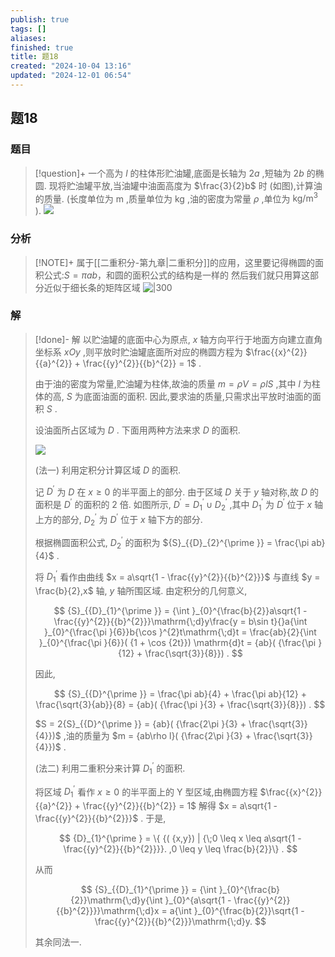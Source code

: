 ```yaml
---
publish: true
tags: []
aliases: 
finished: true
title: 题18
created: "2024-10-04 13:16"
updated: "2024-12-01 06:54"
---
```

## 题18
### 题目
> [!question]+
> 一个高为 $l$ 的柱体形贮油罐,底面是长轴为 ${2a}$ ,短轴为 ${2b}$ 的椭圆. 现将贮油罐平放,当油罐中油面高度为 $\frac{3}{2}b$ 时 (如图),计算油的质量. (长度单位为 $\mathrm{m}$ ,质量单位为 $\mathrm{{kg}}$ ,油的密度为常量 $\rho$ ,单位为 $\mathrm{{kg}}/{\mathrm{m}}^{3}$ ).
> ![](https://img.hwenyi.live/202410031104335.webp)
### 分析
> [!NOTE]+
> 属于[[二重积分-第九章|二重积分]]的应用，这里要记得椭圆的面积公式:$S=\pi ab$，和圆的面积公式的结构是一样的
> 然后我们就只用算这部分近似于细长条的矩阵区域
> ![|300](https://img.hwenyi.live/202410312205864.webp)
### 解
> [!done]-
> 解 以贮油罐的底面中心为原点, $x$ 轴方向平行于地面方向建立直角坐标系 ${xOy}$ ,则平放时贮油罐底面所对应的椭圆方程为 $\frac{{x}^{2}}{{a}^{2}} + \frac{{y}^{2}}{{b}^{2}} = 1$ .
> 
> 由于油的密度为常量,贮油罐为柱体,故油的质量 $m = {\rho V} = {\rho lS}$ ,其中 $l$ 为柱体的高, $S$ 为底面油面的面积. 因此,要求油的质量,只需求出平放时油面的面积 $S$ .
> 
> 设油面所占区域为 $D$ . 下面用两种方法来求 $D$ 的面积.
> 
> ![](https://img.hwenyi.live/202410031104338.webp)
> 
> (法一) 利用定积分计算区域 $D$ 的面积.
> 
> 记 ${D}^{\prime }$ 为 $D$ 在 $x \geq  0$ 的半平面上的部分. 由于区域 $D$ 关于 $y$ 轴对称,故 $D$ 的面积是 ${D}^{\prime }$ 的面积的 2 倍. 如图所示, ${D}^{\prime } = {D}_{1}^{\prime } \cup  {D}_{2}^{\prime }$ ,其中 ${D}_{1}^{\prime }$ 为 ${D}^{\prime }$ 位于 $x$ 轴上方的部分, ${D}_{2}^{\prime }$ 为 ${D}^{\prime }$ 位于 $x$ 轴下方的部分.
> 
> 根据椭圆面积公式, ${D}_{2}^{\prime }$ 的面积为 ${S}_{{D}_{2}^{\prime }} = \frac{\pi ab}{4}$ .
> 
> 将 ${D}_{1}^{\prime }$ 看作由曲线 $x = a\sqrt{1 - \frac{{y}^{2}}{{b}^{2}}}$ 与直线 $y = \frac{b}{2},x$ 轴, $y$ 轴所围区域. 由定积分的几何意义,
> 
> $$
> {S}_{{D}_{1}^{\prime }} = {\int }_{0}^{\frac{b}{2}}a\sqrt{1 - \frac{{y}^{2}}{{b}^{2}}}\mathrm{\;d}y\frac{y = b\sin t}{}a{\int }_{0}^{\frac{\pi }{6}}b{\cos }^{2}t\mathrm{\;d}t = \frac{ab}{2}{\int }_{0}^{\frac{\pi }{6}}( {1 + \cos {2t}}) \mathrm{d}t = {ab}( {\frac{\pi }{12} + \frac{\sqrt{3}}{8}}) .
> $$
> 
> 因此,
> 
> $$
> {S}_{{D}^{\prime }} = \frac{\pi ab}{4} + \frac{\pi ab}{12} + \frac{\sqrt{3}{ab}}{8} = {ab}( {\frac{\pi }{3} + \frac{\sqrt{3}}{8}}) .
> $$
> 
> $S = 2{S}_{{D}^{\prime }} = {ab}( {\frac{2\pi }{3} + \frac{\sqrt{3}}{4}})$ ,油的质量为 $m = {ab\rho l}( {\frac{2\pi }{3} + \frac{\sqrt{3}}{4}})$ .
> 
> (法二) 利用二重积分来计算 ${D}_{1}^{\prime }$ 的面积.
> 
> 将区域 ${D}_{1}^{\prime }$ 看作 $x \geq  0$ 的半平面上的 $\mathrm{Y}$ 型区域,由椭圆方程 $\frac{{x}^{2}}{{a}^{2}} + \frac{{y}^{2}}{{b}^{2}} = 1$ 解得 $x = a\sqrt{1 - \frac{{y}^{2}}{{b}^{2}}}$ . 于是,
> 
> $$
> {D}_{1}^{\prime } = \{  {( {x,y}) | {\;0 \leq  x \leq  a\sqrt{1 - \frac{{y}^{2}}{{b}^{2}}}}. ,0 \leq  y \leq  \frac{b}{2}}\}  .
> $$
> 
> 从而
> 
> $$
> {S}_{{D}_{1}^{\prime }} = {\int }_{0}^{\frac{b}{2}}\mathrm{\;d}y{\int }_{0}^{a\sqrt{1 - \frac{{y}^{2}}{{b}^{2}}}}\mathrm{\;d}x = a{\int }_{0}^{\frac{b}{2}}\sqrt{1 - \frac{{y}^{2}}{{b}^{2}}}\mathrm{\;d}y.
> $$
> 
> 其余同法一.